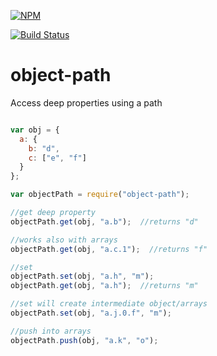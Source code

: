 [![NPM](https://nodei.co/npm/object-path.png?downloads=true)](https://nodei.co/npm/object-path/)

[![Build Status](https://travis-ci.org/mariocasciaro/object-path.png)](https://travis-ci.org/mariocasciaro/object-path)

# object-path

Access deep properties using a path

```javascript

var obj = {
  a: {
    b: "d",
    c: ["e", "f"]
  }
};

var objectPath = require("object-path");

//get deep property
objectPath.get(obj, "a.b");  //returns "d"

//works also with arrays
objectPath.get(obj, "a.c.1");  //returns "f"

//set
objectPath.set(obj, "a.h", "m");
objectPath.get(obj, "a.h");  //returns "m"

//set will create intermediate object/arrays
objectPath.set(obj, "a.j.0.f", "m");

//push into arrays
objectPath.push(obj, "a.k", "o");

```